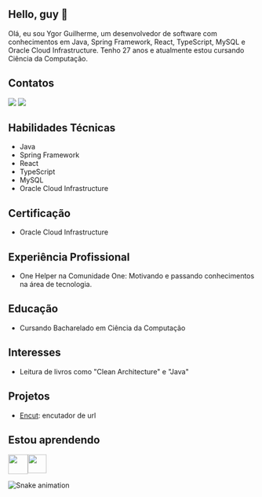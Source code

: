 ## Hello, guy :vulcan_salute:
Olá, eu sou Ygor Guilherme, um desenvolvedor de software com conhecimentos em Java, Spring Framework, React, TypeScript, MySQL e Oracle Cloud Infrastructure. Tenho 27 anos e atualmente estou cursando Ciência da Computação.

## Contatos

<div>
  <a href="https://www.linkedin.com/in/ygorfsguilherme" target="_blank"> <img src="https://img.shields.io/badge/-LinkedIn-%230077B5?style=for-the-badge&logo=linkedin&logoColor=white" target="_blank"></a> <a href = "mailto:ygorfsguilherme@gmail.com"><img src="https://img.shields.io/badge/Gmail-D14836?style=for-the-badge&logo=gmail&logoColor=white" target="_blank"></a>
</div>

## Habilidades Técnicas
- Java
- Spring Framework
- React
- TypeScript
- MySQL
- Oracle Cloud Infrastructure

## Certificação
- Oracle Cloud Infrastructure

## Experiência Profissional
- One Helper na Comunidade One: Motivando e passando conhecimentos na área de tecnologia.

## Educação
- Cursando Bacharelado em Ciência da Computação
## Interesses
- Leitura de livros como "Clean Architecture" e "Java"

## Projetos
- [Encut](https://github.com/ygorfsguilherme/encut): encutador de url
          
## Estou aprendendo
<div style='display: flex'>
  <img src="https://cdn.jsdelivr.net/gh/devicons/devicon/icons/angularjs/angularjs-original.svg" width="40" height="40" margin="15"/>
  <img src="https://cdn.jsdelivr.net/gh/devicons/devicon/icons/kotlin/kotlin-original.svg" width="38" height="38" margin="15"/>
</div>



![Snake animation](https://github.com/ygorfsguilherme/ygorfsguilherme/blob/output/github-contribution-grid-snake.svg)
